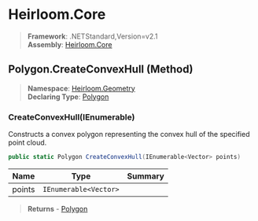 # Heirloom.Core

> **Framework**: .NETStandard,Version=v2.1  
> **Assembly**: [Heirloom.Core][0]

## Polygon.CreateConvexHull (Method)

> **Namespace**: [Heirloom.Geometry][0]  
> **Declaring Type**: [Polygon][1]

### CreateConvexHull(IEnumerable<Vector>)

Constructs a convex polygon representing the convex hull of the specified point cloud.

```cs
public static Polygon CreateConvexHull(IEnumerable<Vector> points)
```

| Name   | Type                  | Summary |
|--------|-----------------------|---------|
| points | `IEnumerable<Vector>` |         |

> **Returns** - [Polygon][1]

[0]: ../../../Heirloom.Core.md
[1]: ../Polygon.md

